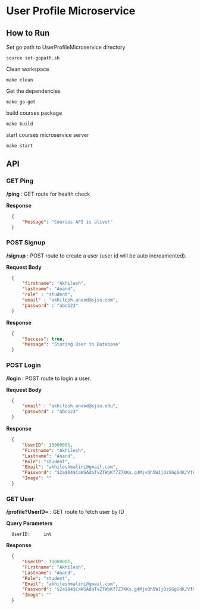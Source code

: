 # User Profile Microservice


## How to Run

Set go path to UserProfileMicroservice directory

```shell
source set-gopath.sh
```
Clean workspace
```shell
make clean
```
Get the dependencies
```shell
make go-get
```
build courses package
```shell
make build
```

start courses microservice server
```shell
make start
```


## API
### GET Ping
 **/ping** : GET route for health check

  **Response** 
  ```json 
	{
		"Message": "Courses API is alive!"
	}
  ```
### POST Signup
 **/signup** : POST route to create a user (user id will be auto increamented).

  **Request Body**
  ```json
	{
		"firstname": "Akhilesh",
		"lastname": "Anand",
		"role" : "student",
		"email" : "akhilesh.anand@sjsu.com",
		"password" : "abc123"
	}
  ```
  **Response**
  ```json
	{
		"Success": true,
		"Message": "Storing User to Database"
	}
  ```

### POST Login
 **/login** : POST route to login a user.

  **Request Body**
  ```json
	{
		"email" : "akhilesh.anand@sjsu.edu",
		"password" : "abc123"
	}
  ```
  **Response**
  ```json
	{
		"UserID": 10000001,
		"Firstname": "Akhilesh",
		"Lastname": "Anand",
		"Role": "student",
		"Email": "akhileshmalini@gmail.com",
		"Password": "$2a$04$CaWSAdaTvZTWpKf7Z7KKs.g4MjvQh5W1jOzSGgGdK/VfKy1rC9f4m",
		"Image": ""
	}
  ```

### GET User
 **/profile?UserID=** : GET route to fetch user by ID
  
  **Query Parameters**
  ```
	UserID:     int 
  ```
  **Response**
  ```json
	{
		"UserID": 10000001,
		"Firstname": "Akhilesh",
		"Lastname": "Anand",
		"Role": "student",
		"Email": "akhileshmalini@gmail.com",
		"Password": "$2a$04$CaWSAdaTvZTWpKf7Z7KKs.g4MjvQh5W1jOzSGgGdK/VfKy1rC9f4m",
		"Image": ""
	}
  ```
  
